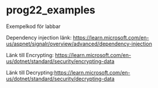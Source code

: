 # prog22_examples
Exempelkod för labbar


Dependency injection länk: https://learn.microsoft.com/en-us/aspnet/signalr/overview/advanced/dependency-injection


Länk till Encrypting: https://learn.microsoft.com/en-us/dotnet/standard/security/encrypting-data

Länk till Decrypting:https://learn.microsoft.com/en-us/dotnet/standard/security/decrypting-data